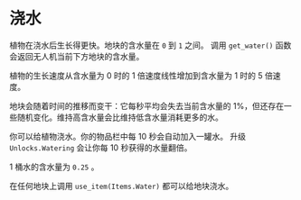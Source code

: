# 浇水
植物在浇水后生长得更快。地块的含水量在 `0` 到 `1` 之间。
调用 `get_water()` 函数会返回无人机当前下方地块的含水量。

植物的生长速度从含水量为 0 时的 1 倍速度线性增加到含水量为 1 时的 5 倍速度。

地块会随着时间的推移而变干：它每秒平均会失去当前含水量的 1%，但还存在一些随机变化。维持高含水量会比维持低含水量消耗更多的水。

你可以给植物浇水。你的物品栏中每 10 秒会自动加入一罐水。
升级 `Unlocks.Watering` 会让你每 10 秒获得的水量翻倍。

1 桶水的含水量为 `0.25` 。

在任何地块上调用 `use_item(Items.Water)` 都可以给地块浇水。

